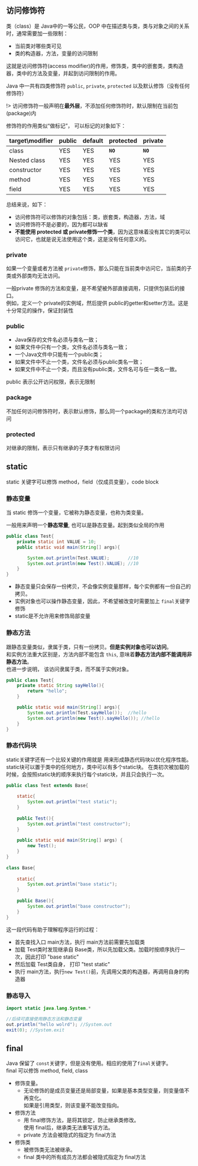 ## 访问修饰符
类（class）是 Java中的一等公民，OOP 中在描述类与类，类与对象之间的关系时，通常需要加一些限制：
- 当前类对哪些类可见
- 类的构造器，方法，变量的访问限制

这就是访问修饰符(access modifier)的作用，修饰类，类中的嵌套类，类构造器，类中的方法及变量，并起到访问限制的作用。

Java 中一共有四类修饰符 `public`, `private`, `protected` 以及默认修饰（没有任何修饰符）

!> 访问修饰符一般声明在**最外层**，不添加任何修饰符时，默认限制在当前包(package)内

修饰符的作用类似“做标记”， 可以标记的对象如下：  

target\modifier | public | default | protected | private
----------------|--------|---------|-----------|--------
class   | YES | YES | **`NO`** | **`NO`**
Nested class | YES | YES | YES | YES
constructor | YES | YES | YES | YES
method | YES | YES | YES | YES
field | YES | YES | YES | YES

总结来说，如下：
- 访问修饰符可以修饰的对象包括：类，嵌套类，构造器，方法，域
- 访问修饰符不是必要的，因为都可以缺省
- **不能使用 protected 或 private修饰一个类**，因为这意味着没有其它的类可以访问它，也就是说无法使用这个类，这是没有任何意义的。

### private
如果一个变量或者方法被 `private`修饰，那么只能在当前类中访问它，当前类的子类或外部类均无法访问。  

一般private 修饰的方法和变量，是不希望被外部直接调用，只提供包装后的接口。  
例如，定义一个 private的实例域，然后提供 public的getter和setter方法。这是十分常见的操作，保证封装性

### public
- Java保存的文件名必须与类名一致；
- 如果文件中只有一个类，文件名必须与类名一致；
- 一个Java文件中只能有一个public类；
- 如果文件中不止一个类，文件名必须与public类名一致；
- 如果文件中不止一个类，而且没有public类，文件名可与任一类名一致。

public 表示公开访问权限，表示无限制

### package
不加任何访问修饰符时，表示默认修饰，那么同一个package的类和方法均可访问

### protected
对继承的限制，表示只有继承的子类才有权限访问

## static
static 关键字可以修饰 method，field（仅成员变量），code block  
### 静态变量
当 static 修饰一个变量，它被称为静态变量，也称为类变量。

一般用来声明一个**静态常量**, 也可以是静态变量。起到类似全局的作用
```java
public class Test{
    private static int VALUE = 10;
    public static void main(String[] args){

        System.out.println(Test.VALUE);       //10
        System.out.println(new Test().VALUE); //10
    }
}
```
- 静态变量只会保存一份拷贝，不会像实例变量那样，每个实例都有一份自己的拷贝。
- 实例对象也可以操作静态变量，因此，不希望被改变时需要加上 `final`关键字修饰
- static是不允许用来修饰局部变量

### 静态方法
跟静态变量类似，隶属于类，只有一份拷贝。**但是实例对象也可以访问**。  
和实例方法重大区别是，方法内部不能包含 `this`, 意味着**静态方法内部不能调用非静态方法**。  
也进一步说明， 该访问隶属于类，而不属于实例对象。

```java
public class Test{
    private static String sayHello(){
        return "hello";
    }

    public static void main(String[] args){
        System.out.println(Test.sayHello());  //hello
        System.out.println(new Test().sayHello()); //hello
    }
}
```

### 静态代码块
static关键字还有一个比较关键的作用就是 用来形成静态代码块以优化程序性能。
static块可以置于类中的任何地方，类中可以有多个static块。
在类初次被加载的时候，会按照static块的顺序来执行每个static块，并且只会执行一次。
```java
public class Test extends Base{
 
    static{
        System.out.println("test static");
    }
     
    public Test(){
        System.out.println("test constructor");
    }
     
    public static void main(String[] args) {
        new Test();
    }
}
 
class Base{
     
    static{
        System.out.println("base static");
    }
     
    public Base(){
        System.out.println("base constructor");
    }
}
```
这一段代码有助于理解程序运行的过程：
- 首先查找入口 main方法，执行 main方法前需要先加载类
- 加载 Test类时发现继承自 Base类，所以先加载父类。加载时按顺序执行一次，因此打印 "base static"
- 然后加载 Test类自身， 打印 "test static"
- 执行 main方法，执行`new Test()`前，先调用父类的构造器，再调用自身的构造器

### 静态导入
```java
import static java.lang.System.*

//后续可直接使用静态方法和静态变量
out.println("hello wolrd"); //System.out
exit(0); //System.exit
```
## final
Java 保留了 `const`关键字，但是没有使用。相应的使用了`final`关键字。  
final 可以修饰 method, field, class

- 修饰变量。
    - 无论修饰的是成员变量还是局部变量，如果是基本类型变量，则变量值不再变化。  
        如果是引用类型，则该变量不能改变指向。
- 修饰方法
    - 用 final修饰方法，是将其锁定，防止继承类修改。  
        使用 final后，继承类无法重写该方法。
    - private 方法会被隐式的指定为 final方法
- 修饰类
    - 被修饰类无法被继承。
    - final 类中的所有成员方法都会被隐式指定为 final方法


